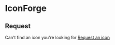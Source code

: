 # IconForge

## Request
Can't find an icon you're looking for [Request an icon](https://github.com/DanKaufmanDev/IconForge/issues/new)
